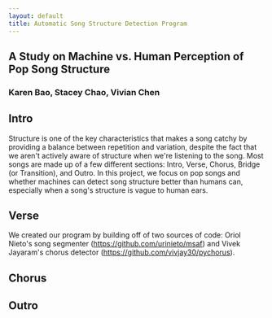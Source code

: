 ```yaml
---
layout: default
title: Automatic Song Structure Detection Program
---
```

## A Study on Machine vs. Human Perception of Pop Song Structure

### Karen Bao, Stacey Chao, Vivian Chen <br/>


## Intro 

Structure is one of the key characteristics that makes a song catchy by providing a balance between repetition and variation, despite the fact that we aren't actively aware of structure when we're listening to the song. Most songs are made up of a few different sections: Intro, Verse, Chorus, Bridge (or Transition), and Outro. In this project, we focus on pop songs and whether machines can detect song structure better than humans can, especially when a song's structure is vague to human ears.


## Verse

We created our program by building off of two sources of code: Oriol Nieto's song segmenter (https://github.com/urinieto/msaf) and Vivek Jayaram's chorus detector (https://github.com/vivjay30/pychorus). 

## Chorus

## Outro
